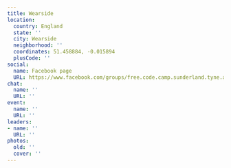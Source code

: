 ```yaml
---
title: Wearside
location:
  country: England
  state: ''
  city: Wearside
  neighborhood: ''
  coordinates: 51.458884, -0.015894
  plusCode: ''
social:
  name: Facebook page
  URL: https://www.facebook.com/groups/free.code.camp.sunderland.tyne.and.wear
chat:
  name: ''
  URL: ''
event:
  name: ''
  URL: ''
leaders:
- name: ''
  URL: ''
photos:
  old: ''
  cover: ''
---
```

